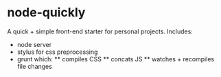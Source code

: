 # node-quickly

A quick + simple front-end starter for personal projects. Includes:
* node server
* stylus for css preprocessing
* grunt which:
** compiles CSS
** concats JS
** watches + recompiles file changes
